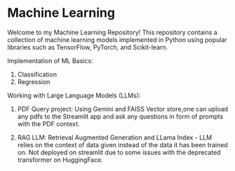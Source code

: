 
# Machine Learning 

Welcome to my Machine Learning Repository! This repository contains a collection of machine learning models implemented in Python using popular libraries such as TensorFlow, PyTorch, and Scikit-learn. 

Implementation of ML Basics:
1. Classification
2. Regression

Working with Large Language Models (LLMs):
1. PDF Query project: Using Gemini and FAISS Vector store,one can upload any pdfs to the Streamlit app and ask any questions in form of prompts with the PDF context.

2. RAG LLM: Retrieval Augmented Generation and LLama Index - LLM relies on the context of data given instead of the data it has been trained on. Not deployed on streamlit due to some issues with the deprecated transformer on HuggingFace.


